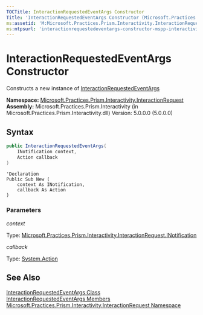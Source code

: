 ```yaml
---
TOCTitle: InteractionRequestedEventArgs Constructor
Title: 'InteractionRequestedEventArgs Constructor (Microsoft.Practices.Prism.Interactivity.InteractionRequest)'
ms:assetid: 'M:Microsoft.Practices.Prism.Interactivity.InteractionRequest.InteractionRequestedEventArgs.\#ctor(Microsoft.Practices.Prism.Interactivity.InteractionRequest.INotification,System.Action)'
ms:mtpsurl: 'interactionrequestedeventargs-constructor-mspp-interactivity-interactionrequest.md'
---
```


# InteractionRequestedEventArgs Constructor

Constructs a new instance of [InteractionRequestedEventArgs](/patterns-practices/reference/interactionrequestedeventargs-class-mspp-interactivity-interactionrequest)

**Namespace:** [Microsoft.Practices.Prism.Interactivity.InteractionRequest](/patterns-practices/reference/mspp-interactivity-interactionrequest-namespace)<br/>
**Assembly:** Microsoft.Practices.Prism.Interactivity (in Microsoft.Practices.Prism.Interactivity.dll) Version: 5.0.0.0 (5.0.0.0)

## Syntax

```C#
public InteractionRequestedEventArgs(
	INotification context,
	Action callback
)
```

```VB
'Declaration
Public Sub New ( 
	context As INotification,
	callback As Action
)
```

### Parameters

*context*

Type: [Microsoft.Practices.Prism.Interactivity.InteractionRequest.INotification](/patterns-practices/reference/inotification-interface-mspp-interactivity-interactionrequest)

*callback*

Type: [System.Action](http://msdn.microsoft.com/en-us/library/bb534741)

## See Also

[InteractionRequestedEventArgs Class](/patterns-practices/reference/interactionrequestedeventargs-class-mspp-interactivity-interactionrequest)<br/>
[InteractionRequestedEventArgs Members](/patterns-practices/reference/interactionrequestedeventargs-members-mspp-interactivity-interactionrequest)<br/>
[Microsoft.Practices.Prism.Interactivity.InteractionRequest Namespace](/patterns-practices/reference/mspp-interactivity-interactionrequest-namespace)<br/>